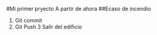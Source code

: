 #Mi primer pryecto
A partir de ahora 
##Ecaso de incendio
1. Git commit
2. Git Push
3 Salir del edificio